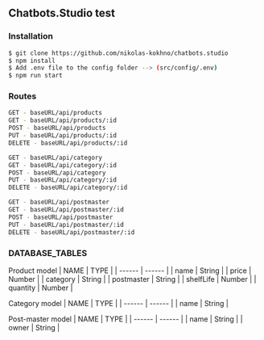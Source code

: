 ## Chatbots.Studio test

### Installation
```sh
$ git clone https://github.com/nikolas-kokhno/chatbots.studio
$ npm install
$ Add .env file to the config folder --> (src/config/.env)
$ npm run start
```

### Routes
```sh
GET - baseURL/api/products
GET - baseURL/api/products/:id
POST - baseURL/api/products
PUT - baseURL/api/products/:id
DELETE - baseURL/api/products/:id
```

```sh
GET - baseURL/api/category
GET - baseURL/api/category/:id
POST - baseURL/api/category
PUT - baseURL/api/category/:id
DELETE - baseURL/api/category/:id
```

```sh
GET - baseURL/api/postmaster
GET - baseURL/api/postmaster/:id
POST - baseURL/api/postmaster
PUT - baseURL/api/postmaster/:id
DELETE - baseURL/api/postmaster/:id
```

### DATABASE_TABLES

Product model
| NAME | TYPE |
| ------ | ------ |
| name | String |
| price | Number |
| category | String |
| postmaster | String |
| shelfLife | Number |
| quantity | Number |

Category model
| NAME | TYPE |
| ------ | ------ |
| name | String |

Post-master model
| NAME | TYPE |
| ------ | ------ |
| name | String |
| owner | String |


